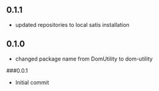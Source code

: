 ## 0.1.1

 - updated repositories to local satis installation

## 0.1.0

 - changed package name from DomUtility to dom-utility

###0.0.1

- Initial commit
